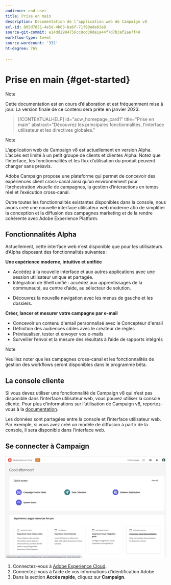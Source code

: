 ```yaml
---
audience: end-user
title: Prise en main
description: Documentation de l’application web de Campaign v8
exl-id: 885d7851-4e5d-4b03-ba6f-71f90ede83e8
source-git-commit: e14dd2984756cc8cd30de1a44f7d7b3af2ae7f49
workflow-type: tm+mt
source-wordcount: '332'
ht-degree: 76%

---
```


# Prise en main {#get-started}

>[!NOTE]
>
>Cette documentation est en cours d’élaboration et est fréquemment mise à jour. La version finale de ce contenu sera prête en janvier 2023.

<!--
V8 web overview
context, scope (targets cross-channel practitioners), limitations
only existing customers
-->
>[!CONTEXTUALHELP]
>id="acw_homepage_card1"
>title="Prise en main"
>abstract="Découvrez les principales fonctionnalités, l’interface utilisateur et les directives globales."

>[!NOTE]
>
>L’application web de Campaign v8 est actuellement en version Alpha. L’accès est limité à un petit groupe de clients et clientes Alpha. Notez que l’interface, les fonctionnalités et les flux d’utilisation du produit peuvent changer sans préavis.

Adobe Campaign propose une plateforme qui permet de concevoir des expériences client cross-canal ainsi quʼun environnement pour lʼorchestration visuelle de campagnes, la gestion dʼinteractions en temps réel et lʼexécution cross-canal.

Outre toutes les fonctionnalités existantes disponibles dans la console, nous avons créé une nouvelle interface utilisateur web moderne afin de simplifier la conception et la diffusion des campagnes marketing et de la rendre cohérente avec Adobe Experience Platform.

## Fonctionnalités Alpha

Actuellement, cette interface web n’est disponible que pour les utilisateurs d’Alpha disposant des fonctionnalités suivantes :

**Une expérience moderne, intuitive et unifiée**

* Accédez à la nouvelle interface et aux autres applications avec une session utilisateur unique et partagée.
* Intégration de Shell unifié : accédez aux apprentissages de la communauté, au centre d’aide, au sélecteur de solution.
<!--
No search and pulse notifications in Alpha
-->
* Découvrez la nouvelle navigation avec les menus de gauche et les dossiers.

**Créer, lancer et mesurer votre campagne par e-mail**

* Concevoir un contenu d&#39;email personnalisé avec le Concepteur d&#39;email
* Définition des audiences cibles avec le créateur de règles
* Prévisualiser, tester et envoyer vos e-mails
* Surveiller l’envoi et la mesure des résultats à l’aide de rapports intégrés

<!--
add info somewhere to remind users that
* they still have access to their console (+ link to v8 console doc)
* they keep their existing data (example: will be able to use their existing delivery templates to create deliveries)
-->

>[!NOTE]
>
>Veuillez noter que les campagnes cross-canal et les fonctionnalités de gestion des workflows seront disponibles dans le programme bêta.

## La console cliente

Si vous devez utiliser une fonctionnalité de Campaign v8 qui n’est pas disponible dans l’interface utilisateur web, vous pouvez utiliser la console cliente. Pour plus d’informations sur l’utilisation de Campaign v8, reportez-vous à la [documentation](https://experienceleague.adobe.com/docs/campaign/campaign-v8/campaign-home.html?lang=fr).

Les données sont partagées entre la console et l’interface utilisateur web. Par exemple, si vous avez créé un modèle de diffusion à partir de la console, il sera disponible dans l’interface web.

## Se connecter à Campaign

![](assets/connect.png)

1. Connectez-vous à [Adobe Experience Cloud](http://experience.adobe.com).
1. Connectez-vous à l’aide de vos informations d’identification Adobe 
1. Dans la section **Accès rapide**, cliquez sur **Campaign**.

<!--
-> experience cloud home: "Campaign" -> home campaign v8
-> or Campaign v8 web if direct URL
-->
